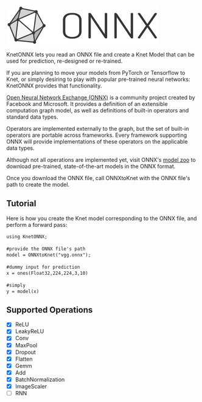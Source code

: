 <img src="https://github.com/onnx/onnx/blob/master/docs/ONNX_logo_main.png?raw=true" width="400">

KnetONNX lets you read an ONNX file and create a Knet Model that can be used for prediction, re-designed or re-trained.

If you are planning to move your models from PyTorch or Tensorflow to Knet, or simply desiring to play with popular pre-trained neural networks: KnetONNX provides that functionality. 

[Open Neural Network Exchange (ONNX)](https://onnx.ai/)
 is a community project created by Facebook and Microsoft. It provides a definition of an extensible computation graph model, as well as definitions of built-in operators and standard data types.
 
Operators are implemented externally to the graph, but the set of built-in operators are portable across frameworks. Every framework supporting ONNX will provide implementations of these operators on the applicable data types.

Although not all operations are implemented yet, visit ONNX's [model zoo](https://github.com/onnx/models) to download pre-trained, state-of-the-art models in the ONNX format.

Once you download the ONNX file, call ONNXtoKnet with the ONNX file's path to create the model.

## Tutorial

Here is how you create the Knet model corresponding to the ONNX file, and perform a forward pass:

```
using KnetONNX;

#provide the ONNX file's path
model = ONNXtoKnet("vgg.onnx");

#dummy input for prediction
x = ones(Float32,224,224,3,10)

#simply 
y = model(x)
```
## Supported Operations
- [x] ReLU
- [x] LeakyReLU
- [x] Conv
- [x] MaxPool
- [x] Dropout
- [x] Flatten
- [x] Gemm
- [x] Add
- [x] BatchNormalization
- [x] ImageScaler
- [ ] RNN 
